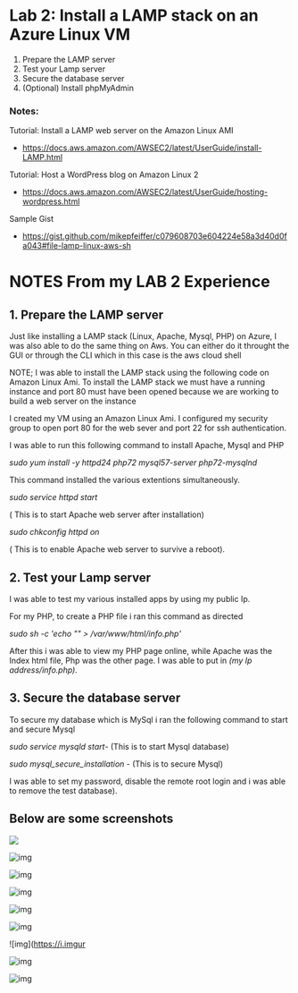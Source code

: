 # Lab 2: Install a LAMP stack on an Azure Linux VM

1. Prepare the LAMP server
2. Test your Lamp server
3. Secure the database server
4. (Optional) Install phpMyAdmin

### Notes:

Tutorial: Install a LAMP web server on the Amazon Linux AMI
* https://docs.aws.amazon.com/AWSEC2/latest/UserGuide/install-LAMP.html

Tutorial: Host a WordPress blog on Amazon Linux 2
* https://docs.aws.amazon.com/AWSEC2/latest/UserGuide/hosting-wordpress.html

Sample Gist
* https://gist.github.com/mikepfeiffer/c079608703e604224e58a3d40d0fa043#file-lamp-linux-aws-sh

# NOTES  From my LAB 2 Experience 

## 1. Prepare the LAMP server
Just like installing a LAMP stack (Linux, Apache, Mysql, PHP) on Azure, I was also able to do the same thing on Aws. You can either do it throught the GUI or through the CLI which in this case is the aws cloud shell

NOTE; I was able to install the LAMP stack using the following code on Amazon Linux Ami. To install the LAMP stack we must have a running instance and port 80 must have been opened because we are working to build a web server on the instance

I created my VM using an Amazon Linux Ami. I configured my security group to open port 80 for the web sever and port 22 for ssh authentication.

I was able to run this following command to install Apache, Mysql and PHP

*sudo yum install -y httpd24 php72 mysql57-server php72-mysqlnd*

This command installed the various extentions simultaneously.

*sudo service httpd start* 

 ( This is to start Apache web server after installation)

*sudo chkconfig httpd on* 

( This is to enable Apache web server to survive a reboot).
## 2. Test your Lamp server
I was able to test my various installed apps by using my public Ip.

For my PHP, to create a PHP file i ran this command as directed


*sudo sh -c 'echo "" > /var/www/html/info.php'*

After this i was able to view my PHP page online, while Apache was the Index html file, Php was the other page. I was able to put in *(my Ip address/info.php).*

## 3. Secure the database server
To secure my database which is MySql i ran the following command to start and secure Mysql

*sudo service mysqld start*-  (This is to start Mysql database)

*sudo mysql_secure_installation* - (This is to secure Mysql)

 I was able to set my password, disable the remote root login and i was able to remove the test database).

 ## Below are some screenshots 

![](https://i.imgur.com/m8ZjOW7.jpg)

![img](https://i.imgur.com/fw1d7hx.jpg)


![img](https://i.imgur.com/z53T3Nz.jpg)

![img](https://i.imgur.com/H4HU4sU.jpg)

![img](https://i.imgur.com/qSRPTHN.jpg)

![img](https://i.imgur.com/sAop7Uq.jpg)

![img](https://i.imgur

![img](https://i.imgur.com/4G8lfRP.jpg)

![img](https://i.imgur.com/afEtnTe.jpg)

